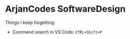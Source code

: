 # ArjanCodes SoftwareDesign

Things I keep forgetting:

- Command search in VS Code: `CTRL+Shift+P`
